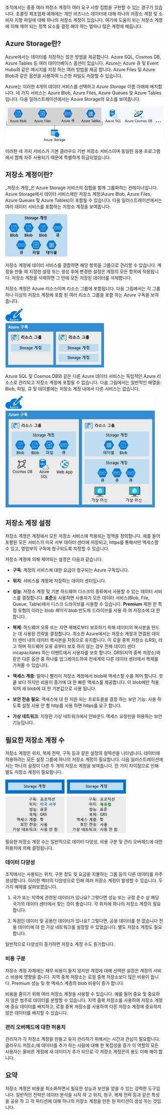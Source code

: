 조직에서는 종종 여러 저장소 계정이 여러 요구 사항 집합을 구현할 수 있는 경구가 있습니다. 초콜릿 제조업체 예제에는 개인 비즈니스 데이터에 대해 하나의 저장소 계정 및 소비자 지향 파일에 대해 하나의 저장소 계정이 있습니다. 여기에 도움이 되는 저장소 계정에 의해 제어 되는 정책 요소를 결정 해야 하는 얼마나 많은 계정에 배웁니다.

## <a name="what-is-azure-storage"></a>Azure Storage란?

Azure에서는 데이터를 저장하는 많은 방법을 제공합니다. Azure SQL, Cosmos DB, Azure Tables 등 여러 데이터베이스 옵션이 있습니다. Azure는 Azure 큐 및 Event Hubs와 같은 메시지를 저장 하는 여러 방법을 제공 합니다. Azure Files 및 Azure Blob과 같은 옵션을 사용하여 느슨한 파일도 저장할 수 있습니다.

Azure는 이러한 4개의 데이터 서비스를 선택하고 _Azure Storage_ 이름 아래에 배치합니다. 네 가지 서비스는 Azure Blob, Azure Files, Azure Queues 및 Azure Tables입니다. 다음 일러스트레이션에서는 Azure Storage의 요소를 보여줍니다.

![Azure Storage의 일부인 Azure 데이터 서비스를 나열하는 일러스트레이션](../media/2-azure-storage.png)

이러한 네 가지 서비스가 기본 클라우드 기반 저장소 서비스이며 동일한 응용 프로그램에서 함께 자주 사용되기 때문에 특별하게 취급되었습니다.

## <a name="what-is-a-storage-account"></a>저장소 계정이란?

_저장소 계정_은 Azure Storage 서비스의 집합을 함께 그룹화하는 컨테이너입니다. Azure Storage에서 데이터 서비스에만 저장소 계정(Azure Blob, Azure Files, Azure Queues 및 Azure Tables)이 포함될 수 있습니다. 다음 일러스트레이션에서는 여러 데이터 서비스를 포함하는 저장소 계정을 보여줍니다.

![데이터 서비스의 혼합된 컬렉션을 포함하는 Azure Storage 계정의 일러스트레이션](../media/2-what-is-a-storage-account.png)

저장소 계정에 데이터 서비스를 결합하면 해당 항목을 그룹으로 관리할 수 있습니다. 계정을 만들 때 지정한 설정 또는 생성 후에 변경한 설정은 계정의 모든 항목에 적용됩니다. 저장소 계정을 삭제하면 그 안에 모든 저장된 데이터를 삭제합니다.

저장소 계정은 Azure 리소스이며 리소스 그룹에 포함됩니다. 다음 그림에서는 각 그룹 하나 이상의 저장소 계정에 포함 된 여러 리소스 그룹을 포함 하는 Azure 구독을 보여 줍니다.

![여러 리소스 그룹 및 저장소 계정을 포함하는 Azure 구독의 일러스트레이션](../media/2-resource-groups-and-storage-accounts.png)

Azure SQL 및 Cosmos DB와 같은 다른 Azure 데이터 서비스는 독립적인 Azure 리소스로 관리되고 저장소 계정에 포함될 수 없습니다. 다음 그림에서는 일반적인 배열을: Blob, 파일, 큐 및 테이블에는 저장소 계정 내에서 다른 서비스는 없습니다.

![저장소 계정에 배치할 수 없는 일부 데이터 서비스를 보여주는 Azure 구독의 일러스트레이션](../media/2-typical-subscription-organization.png)

## <a name="storage-account-settings"></a>저장소 계정 설정

저장소 계정은 계정에서 모든 저장소 서비스에 적용되는 정책을 정의합니다. 예를 들어 포함된 모든 서비스가 미국 서부 데이터 센터에 저장되고, https를 통해서만 액세스할 수 있고, 영업부의 구독에 청구되도록 지정할 수 있습니다.

저장소 계정에 의해 제어되는 설정은 다음과 같습니다.

- **구독**: 계정의 서비스에 대한 요금이 청구되는 Azure 구독입니다.

- **위치**: 서비스를 계정에 저장하는 데이터 센터입니다.

- **성능**: 저장소 계정 및 기본 하드웨어 디스크의 종류에서 사용할 수 있는 데이터 서비스를 결정합니다. **표준**을 사용하면 사용자가 모든 데이터 서비스(Blob, File, Queue, Table)에서 디스크 드라이브를 사용할 수 있습니다. **Premium** 제한 한 특정 유형의 이라는 blob _페이지 blob_ 반도체 드라이브를 사용 하 여 저장소에 대 한 합니다.

- **복제**: 하드웨어 오류 또는 자연 재해로부터 보호하기 위해 데이터의 복사본을 만드는 데 사용된 전략을 결정합니다. 최소한 Azure에서는 저장소 계정과 연결된 데이터 센터 내의 데이터 복사본을 자동으로 유지합니다. 이 로컬 중복 저장소 (LRS), 라고 하며 하드웨어 오류 로부터 보호 하지 않는 경우 전체 데이터 센터 incapacitates 하는 이벤트에서 사용자를 보호 합니다. GRS(지역 중복 저장소)와 같은 다른 옵션 중 하나를 업그레이드하여 전세계의 다른 데이터 센터에서 복제를 가져올 수 있습니다.

- **액세스 계층**: 얼마나 빨리이 저장소 계정에서 blob에 액세스할 수를 제어 합니다. 핫 쿨 보다 하지만 비용이 증가에 대 한 빠른 액세스를 제공합니다. 이 blob에만 적용 되며 새 blob에 대 한 기본값으로 사용 됩니다.

- **보안 전송 필요**: 액세스에 대 한 지원 되는 프로토콜을 결정 하는 보안 기능: 사용 하도록 설정 사용 안 함 http를 사용 하면 https를 요구 합니다.

- **가상 네트워크**: 지정한 가상 네트워크에서 인바운드 액세스 요청만을 허용하는 보안 기능입니다.

## <a name="how-many-storage-accounts-do-you-need"></a>필요한 저장소 계정 수

저장소 계정은 위치, 복제 전략, 구독 등과 같은 설정의 컬렉션을 나타냅니다. 데이터에 적용하려는 모든 설정 그룹에 하나의 저장소 계정이 필요합니다. 다음 일러스트레이션에서는 하나의 설정이 다른 두 개의 저장소 계정을 보여줍니다. 한 가지 차이점으로 인해 별도 저장소 계정이 필요합니다.

![다른 설정을 가진 두 개의 저장소 계정을 보여주는 일러스트레이션](../media/2-multiple-storage-accounts.png)

필요한 저장소 계정 수는 일반적으로 데이터 다양성, 비용 구분 및 관리 오버헤드에 대한 허용치에 의해 결정됩니다.

### <a name="data-diversity"></a>데이터 다양성

조직에서는 사용되는 위치, 구분 정도 및 요금을 지불하는 그룹 등이 다른 데이터를 자주 생성합니다. 이러한 벡터의 다양성으로 인해 여러 저장소 계정이 발생할 수 있습니다. 두 가지 예제를 살펴보겠습니다.

1. 국가 또는 지역에 관련된 데이터가 있나요? 그렇다면 성능 또는 규정 준수 상 해당 국가의 데이터 센터에서 찾는 것이 좋습니다. 각 위치에 하나의 저장소 계정이 필요합니다.

1. 독점인 데이터 및 공용인 데이터가 있나요? 그렇다면, 공용 데이터를 한 없습니다 전용 데이터에 대 한 가상 네트워크를 설정할 수 있었습니다. 별도 저장소 계정도 필요합니다.

일반적으로 다양성이 증가하면 저장소 계정 수도 증가합니다.

### <a name="cost-sensitivity"></a>비용 구분

저장소 계정 자체에는 재무 비용이 들지 않지만 계정에 대해 선택한 설정은 계정의 서비스 비용에 영향을 줍니다. 지역 중복 저장소는 로컬 중복 저장소보다 많은 비용이 듭니다. Premium 성능 및 핫 액세스 계층의 blob 비용이 증가 합니다.

비용을 줄이기 위해 여러 저장소 계정을 사용할 수 있습니다. 예를 들어 중요 및 중요하지 않은 범주로 데이터를 분할할 수 있습니다. 지역 중복 저장소를 사용하여 저장소 계정에 중요 데이터를 배치하고, 로컬 중복 저장소를 사용하여 다른 저장소 계정에 중요하지 않은 데이터를 배치할 수 있습니다.

### <a name="tolerance-for-management-overhead"></a>관리 오버헤드에 대한 허용치

관리자가 각 저장소 계정을 만들고 유지 관리하기 위해서는 시간과 관심이 필요합니다. 클라우드 저장소;에 데이터를 추가 하는 사람에 대해 한 복잡성을 증가 이 역할의 모든 사용자는 올바른 계정에 새 데이터가 추가 되므로 각 저장소 계정은의 용도 이해 해야 합니다.

## <a name="summary"></a>요약

저장소 계정은 비용을 최소화하면서 필요한 성능과 보안을 얻을 수 있는 강력한 도구입니다. 일반적인 전략은 데이터 분석을 시작 하 고 위치, 청구, 복제 전략 등과 같은 특성을 공유 하 고 각 파티션에 대해 하나의 저장소 계정을 만든 된 파티션이 생성 하는 것입니다.
